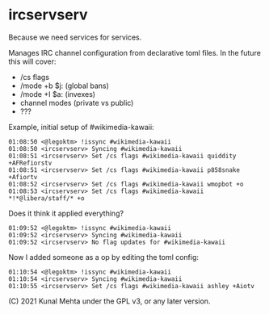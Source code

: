 ircservserv
===========

Because we need services for services.

Manages IRC channel configuration from declarative toml files. In the future
this will cover:

* /cs flags
* /mode +b $j: (global bans)
* /mode +I $a: (invexes)
* channel modes (private vs public)
* ???

Example, initial setup of #wikimedia-kawaii:
```
01:08:50 <@legoktm> !issync #wikimedia-kawaii
01:08:50 <ircservserv> Syncing #wikimedia-kawaii
01:08:51 <ircservserv> Set /cs flags #wikimedia-kawaii quiddity +AFRefiorstv
01:08:51 <ircservserv> Set /cs flags #wikimedia-kawaii p858snake +Afiortv
01:08:52 <ircservserv> Set /cs flags #wikimedia-kawaii wmopbot +o
01:08:53 <ircservserv> Set /cs flags #wikimedia-kawaii *!*@libera/staff/* +o
```

Does it think it applied everything?
```
01:09:52 <@legoktm> !issync #wikimedia-kawaii
01:09:52 <ircservserv> Syncing #wikimedia-kawaii
01:09:52 <ircservserv> No flag updates for #wikimedia-kawaii
```

Now I added someone as a op by editing the toml config:
```
01:10:54 <@legoktm> !issync #wikimedia-kawaii
01:10:54 <ircservserv> Syncing #wikimedia-kawaii
01:10:55 <ircservserv> Set /cs flags #wikimedia-kawaii ashley +Aiotv
```


(C) 2021 Kunal Mehta under the GPL v3, or any later version.
